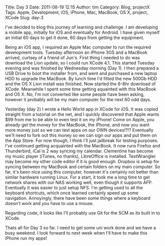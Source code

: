 Title: Day 3
Date: 2011-08-19 12:15
Author: tim
Category: Blog, projectX
Tags: Apple, Development, iOS, iPhone, Mac, MacBook, OS X, project, XCode
Slug: day-3

I've decided to blog this journey of learning and challenge. I am
developing a mobile app, initially for iOS and eventually for Android. I
have given myself an initial 60 days to get it done, 60 days from
getting the equipment.

Being an iOS app, I required an Apple Mac computer to run the required
development tools. Tuesday afternoon an iPhone 3GS and a MacBook
arrived, curtsey of a friend of Jun's. First thing I needed to do was
download the Lion update, so I could run XCode 4.1. This started Tuesday
evening and was finished by Wednesday morning (Day 1). I then prepared a
USB Drive to boot the installer from, and went and purchased a new
laptop HDD to upgrade the MacBook. By lunch time I'd fitted the new
500Gb HDD and the OS X Lion install was finished. Now started the 6-8hr
download of XCode. Meanwhile I spent some time getting aquainted with
this MacBook and OS X. No, I'm not converted like some people have been
asking, however it probably will be my main computer for the next 60 odd
days.

Yesterday (day 2) I wrote a Hello World app in XCode for iOS. It was
copied straight from a tutorial on the net, and I quickly discovered
that Apple wants \$99 from me to be able to even test it on my iPhone!
Come on Apple, you already get the money for the MacBook, the iPhone,
and now you want more money just so we can test apps on our OWN
devices!?!? Eventually we'll need to fork out this money so we can sign
our apps and put them on the App Store. For now though, I think I'll
just jailbreak for testing purposes.  
I've continued getting acquainted with the MacBook. It now runs Firefox
and Thunderbird, iCal is 2 way syncing my calendar. Clementine has
become my music player (iTunes, no thanks), LibreOffice is installed.
TextWrangler may become my other code editor if it is good enough.
Dropbox is setup for syncing between my MacBook and certain folders on
my main computer. So far, it's been nice using this computer, however
it's certainly not better than similar hardware running Linux. For a
start, it took me a long time to get network shares with our NAS working
well, even though it supports AFP. Eventually it was easier to just
setup NFS. I'm getting used to all the keyboard shortcuts, which once
learned certainly speed up some navigation. Annoyingly, there have been
some things where a keyboard doesn't work and you have to use a mouse.

Regarding code, it looks like I'll probably use Git for the SCM as its
built in to XCode.

Thats all for Day 3 so far. I need to get some uni work done and we have
a busy weekend. I look forward to next week when I'll have to make this
iPhone run my apps!

